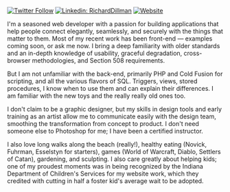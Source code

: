 [![Twitter Follow](https://img.shields.io/twitter/follow/richarddillman?label=)](https://twitter.com/richarddillman)
[![Linkedin: RichardDillman](https://img.shields.io/badge/-transparent?style=flat-square&logo=Linkedin&logoColor=blue&link=https://www.linkedin.com/in/richarddillman/)](https://www.linkedin.com/in/richarddillman/)
[![Website](https://img.shields.io/website?label=Website&url=https%3A%2F%2Fwww.richarddillman.com)](https://www.richarddillman.com)

I'm a seasoned web developer with a passion for building applications that help people connect elegantly, seamlessly, and securely with the things that matter to them. Most of my recent work has been front-end — examples coming soon, or ask me now. I bring a deep familiarity with older standards and an in-depth knowledge of usability, graceful degradation, cross-browser methodologies, and Section 508 requirements.

But I am not unfamiliar with the back-end, primarily PHP and Cold Fusion for scripting, and all the various flavors of SQL. Triggers, views, stored procedures, I know when to use them and can explain their differences. I am familiar with the new toys and the really really old ones too.

I don't claim to be a graphic designer, but my skills in design tools and early training as an artist allow me to communicate easily with the design team, smoothing the transformation from concept to product. I don't need someone else to Photoshop for me; I have been a certified instructor.

I also love long walks along the beach (really!), healthy eating (Novick, Fuhrman, Esselstyn for starters), games (World of Warcraft, Diablo, Settlers of Catan), gardening, and sculpting. I also care greatly about helping kids; one of my proudest moments was in being recognized by the Indiana Department of Children's Services for my website work, which they credited with cutting in half a foster kid's average wait to be adopted.
